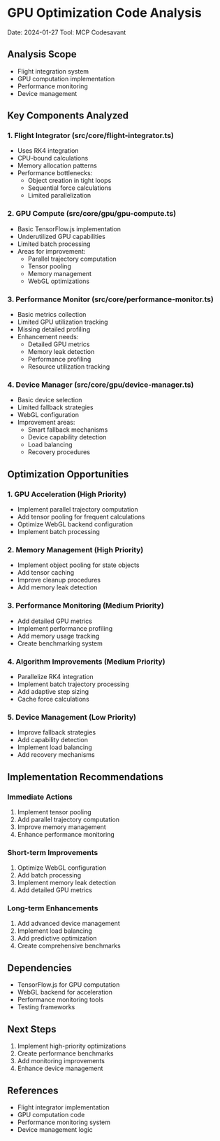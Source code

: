 # GPU Optimization Code Analysis
Date: 2024-01-27
Tool: MCP Codesavant

## Analysis Scope
- Flight integration system
- GPU computation implementation
- Performance monitoring
- Device management

## Key Components Analyzed

### 1. Flight Integrator (src/core/flight-integrator.ts)
- Uses RK4 integration
- CPU-bound calculations
- Memory allocation patterns
- Performance bottlenecks:
  - Object creation in tight loops
  - Sequential force calculations
  - Limited parallelization

### 2. GPU Compute (src/core/gpu/gpu-compute.ts)
- Basic TensorFlow.js implementation
- Underutilized GPU capabilities
- Limited batch processing
- Areas for improvement:
  - Parallel trajectory computation
  - Tensor pooling
  - Memory management
  - WebGL optimizations

### 3. Performance Monitor (src/core/performance-monitor.ts)
- Basic metrics collection
- Limited GPU utilization tracking
- Missing detailed profiling
- Enhancement needs:
  - Detailed GPU metrics
  - Memory leak detection
  - Performance profiling
  - Resource utilization tracking

### 4. Device Manager (src/core/gpu/device-manager.ts)
- Basic device selection
- Limited fallback strategies
- WebGL configuration
- Improvement areas:
  - Smart fallback mechanisms
  - Device capability detection
  - Load balancing
  - Recovery procedures

## Optimization Opportunities

### 1. GPU Acceleration (High Priority)
- Implement parallel trajectory computation
- Add tensor pooling for frequent calculations
- Optimize WebGL backend configuration
- Implement batch processing

### 2. Memory Management (High Priority)
- Implement object pooling for state objects
- Add tensor caching
- Improve cleanup procedures
- Add memory leak detection

### 3. Performance Monitoring (Medium Priority)
- Add detailed GPU metrics
- Implement performance profiling
- Add memory usage tracking
- Create benchmarking system

### 4. Algorithm Improvements (Medium Priority)
- Parallelize RK4 integration
- Implement batch trajectory processing
- Add adaptive step sizing
- Cache force calculations

### 5. Device Management (Low Priority)
- Improve fallback strategies
- Add capability detection
- Implement load balancing
- Add recovery mechanisms

## Implementation Recommendations

### Immediate Actions
1. Implement tensor pooling
2. Add parallel trajectory computation
3. Improve memory management
4. Enhance performance monitoring

### Short-term Improvements
1. Optimize WebGL configuration
2. Add batch processing
3. Implement memory leak detection
4. Add detailed GPU metrics

### Long-term Enhancements
1. Add advanced device management
2. Implement load balancing
3. Add predictive optimization
4. Create comprehensive benchmarks

## Dependencies
- TensorFlow.js for GPU computation
- WebGL backend for acceleration
- Performance monitoring tools
- Testing frameworks

## Next Steps
1. Implement high-priority optimizations
2. Create performance benchmarks
3. Add monitoring improvements
4. Enhance device management

## References
- Flight integrator implementation
- GPU computation code
- Performance monitoring system
- Device management logic
